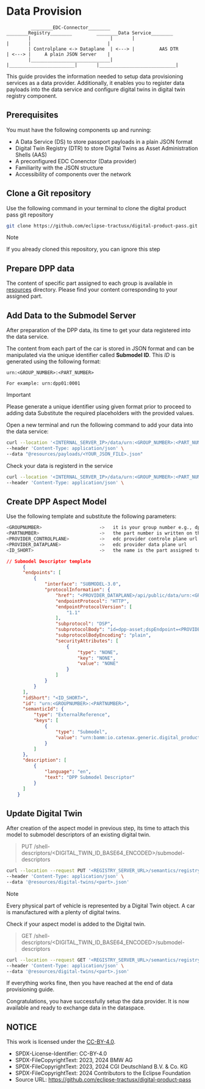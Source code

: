 <!-- 
  Tractus-X - Digital Product Passport Application 
 
  Copyright (c) 2022, 2024 BMW AG, Henkel AG & Co. KGaA
  Copyright (c) 2023, 2024 CGI Deutschland B.V. & Co. KG
  Copyright (c) 2022, 2024 Contributors to the Eclipse Foundation

  See the NOTICE file(s) distributed with this work for additional
  information regarding copyright ownership.
 
  This program and the accompanying materials are made available under the
  terms of the Apache License, Version 2.0 which is available at
  https://www.apache.org/licenses/LICENSE-2.0.
 
  Unless required by applicable law or agreed to in writing, software
  distributed under the License is distributed on an "AS IS" BASIS
  WITHOUT WARRANTIES OR CONDITIONS OF ANY KIND,
  either express or implied. See the
  License for the specific language govern in permissions and limitations
  under the License.
 
  SPDX-License-Identifier: Apache-2.0
-->

# Data Provision
             ________EDC-Connector________         ________Registry________         ________Data Service________  
            |                             |       |                        |       |                            |
            | Controlplane <-> Dataplane  | <---> |         AAS DTR        | <---> |     A plain JSON Server    |           
            |_____________________________|       |________________________|       |____________________________|


This guide provides the information needed to setup data provisioning services as a data provider. Additionally, it enables you to register data payloads into the data service and configure digital twins in digital twin registry component. 


## Prerequisites

You must have the following components up and running: 

- A Data Service (DS) to store passport payloads in a plain JSON format
- Digital Twin Registry (DTR) to store Digital Twins as Asset Administration Shells (AAS)
- A preconfigured EDC Conenctor (Data provider)
- Familiarity with the JSON structure
- Accessibility of components over the network


## Clone a Git repository

Use the following command in your terminal to clone the digital product pass git repository

```bash
git clone https://github.com/eclipse-tractusx/digital-product-pass.git
```

> [!Note]  
> If you already cloned this repository, you can ignore this step


## Prepare DPP data

The content of specific part assigned to each group is available in [resources](./resources/payloads/) directory. Please find your content corresponding to your assigned part.


## Add Data to the Submodel Server

After preparation of the DPP data, its time to get your data registered into the data service.

The content from each part of the car is stored in JSON format and can be manipulated via the unique identifier called **Submodel ID**. This *ID* is generated using the following format:

```text
urn:<GROUP_NUMBER>:<PART_NUMBER>
```

```text
For example: urn:dpp01:0001
```

> [!IMPORTANT]  
> Please generate a unique identifier using given format prior to proceed to adding data
> Substitute the required placeholders with the provided values.

Open a new terminal and run the following command to add your data into the data service: 
```bash
curl --location '<INTERNAL_SERVER_IP>/data/urn:<GROUP_NUMBER>:<PART_NUMBER>' \
--header 'Content-Type: application/json' \
--data "@resources/payloads/<YOUR_JSON_FILE>.json"
```

Check your data is registerd in the service
```bash
curl --location '<INTERNAL_SERVER_IP>/data/urn:<GROUP_NUMBER>:<PART_NUMBER>' \
--header 'Content-Type: application/json' \
```

## Create DPP Aspect Model

Use the following template and substitute the following parameters:

```bash
<GROUPNUMBER>                     ->   it is your group number e.g., dpp01
<PARTNUMBER>                      ->   the part number is written on the datasheet from a part
<PROVIDER_CONTROLPLANE>           ->   edc provider controle plane url
<PROVIDER_DATAPLANE>              ->   edc provider data plane url
<ID_SHORT>                        ->   the name is the part assigned to you
```

```json
// Submodel Descriptor template
      {
      "endpoints": [
          {
              "interface": "SUBMODEL-3.0",
              "protocolInformation": {
                  "href": "<PROVIDER_DATAPLANE>/api/public/data/urn:<GROUPNUMBER>:<PARTNUMBER>",
                  "endpointProtocol": "HTTP",
                  "endpointProtocolVersion": [
                      "1.1"
                  ],
                  "subprotocol": "DSP",
                  "subprotocolBody": "id=dpp-asset;dspEndpoint=<PROVIDER_CONTROLPLANE>",
                  "subprotocolBodyEncoding": "plain",
                  "securityAttributes": [
                      {
                          "type": "NONE",
                          "key": "NONE",
                          "value": "NONE"
                      }
                  ]
              }
          }
      ],
      "idShort": "<ID_SHORT>",
      "id": "urn:<GROUPNUMBER>:<PARTNUMBER>",
      "semanticId": {
          "type": "ExternalReference",
          "keys": [
              {
                  "type": "Submodel",
                  "value": "urn:bamm:io.catenax.generic.digital_product_passport:2.0.0#DigitalProductPassport"
              }
          ]
      },
      "description": [
          {
              "language": "en",
              "text": "DPP Submodel Descriptor"
          }
      ]
    }
```


## Update Digital Twin

After creation of the aspect model in previous step, its time to attach this model to submodel descriptors of an existing digital twin.

> PUT /shell-descriptors/<DIGITAL_TWIN_ID_BASE64_ENCODED>/submodel-descriptors

```bash
curl --location --request PUT '<REGISTRY_SERVER_URL>/semantics/registry/api/v3.0/shell-descriptors/DIGITAL_TWIN_ID_BASE64_ENCODED/submodel-descriptors/' \
--header 'Content-Type: application/json' \
--data '@resources/digital-twins/<part>.json'
```

> [!Note]  
> Every physical part of vehicle is represented by a Digital Twin object. A car is manufactured with a plenty of digital twins.


Check if your aspect model is added to the Digital twin.

> GET /shell-descriptors/<DIGITAL_TWIN_ID_BASE64_ENCODED>/submodel-descriptors

```bash
curl --location --request GET '<REGISTRY_SERVER_URL>/semantics/registry/api/v3.0/shell-descriptors/<DIGITAL_TWIN_ID_BASE64_ENCODED>/submodel-descriptors' \
--header 'Content-Type: application/json' \
--data '@resources/digital-twins/<part>.json'
```

If everything works fine, then you have reached at the end of data provisioning guide.

Congratulations, you have successfully setup the data provider. It is now available and ready to exchange data in the dataspace.


## NOTICE

This work is licensed under the [CC-BY-4.0](https://creativecommons.org/licenses/by/4.0/legalcode).

- SPDX-License-Identifier: CC-BY-4.0
- SPDX-FileCopyrightText: 2023, 2024 BMW AG
- SPDX-FileCopyrightText: 2023, 2024 CGI Deutschland B.V. & Co. KG
- SPDX-FileCopyrightText: 2024 Contributors to the Eclipse Foundation
- Source URL: https://github.com/eclipse-tractusx/digital-product-pass